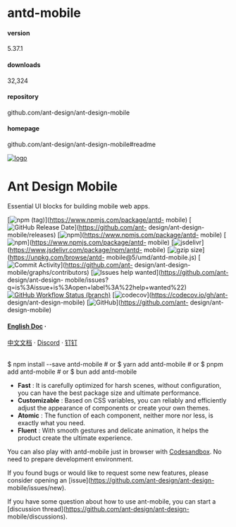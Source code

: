 
# antd-mobile 


#### version
5.37.1  


#### downloads
32,324 


#### repository
github.com/ant-design/ant-design-mobile 


#### homepage
github.com/ant-design/ant-design-mobile#readme 






[![logo](https://camo.githubusercontent.com/04a7a30b1d5335accf5f8c40ccca34aa35647c190d6c42881d0d0711fda2702b/68747470733a2f2f67772e616c697061796f626a656374732e636f6d2f7a6f732f626d772d70726f642f62326337666638622d656261302d346166392d396464352d3062356231376634326335372e737667)](https://camo.githubusercontent.com/04a7a30b1d5335accf5f8c40ccca34aa35647c190d6c42881d0d0711fda2702b/68747470733a2f2f67772e616c697061796f626a656374732e636f6d2f7a6f732f626d772d70726f642f62326337666638622d656261302d346166392d396464352d3062356231376634326335372e737667)

# Ant Design Mobile

Essential UI blocks for building mobile web apps.

[![npm
\(tag\)](https://camo.githubusercontent.com/60aebecbbd9bf81ff845d2df2b6c82b661b8745112ce58113e01ea92497b26e6/68747470733a2f2f696d672e736869656c64732e696f2f6e706d2f762f616e74642d6d6f62696c65)](https://www.npmjs.com/package/antd-
mobile) [![GitHub Release
Date](https://camo.githubusercontent.com/f1e20a24958a9f9aaf820439537aa68eeda16a38f3588d9faa9f642d7f2f04bc/68747470733a2f2f696d672e736869656c64732e696f2f6769746875622f72656c656173652d646174652f616e742d64657369676e2f616e742d64657369676e2d6d6f62696c65)](https://github.com/ant-
design/ant-design-mobile/releases)
[![npm](https://camo.githubusercontent.com/f72c88461e5ef9c1a08b95f6bf397acc32ae62f97e7546c10ce786a4ad061a0e/68747470733a2f2f696d672e736869656c64732e696f2f6e706d2f64772f616e74642d6d6f62696c65)](https://www.npmjs.com/package/antd-
mobile)
[![npm](https://camo.githubusercontent.com/8a85cb0421305fc208d8588e68530e0bd0b4eb61788e3f8937eb70ca014ba370/68747470733a2f2f696d672e736869656c64732e696f2f6e706d2f64772f616e74642d6d6f62696c652d76352d636f756e743f6c6162656c3d646f776e6c6f616473253238352e78253239)](https://www.npmjs.com/package/antd-
mobile)
[![jsdelivr](https://camo.githubusercontent.com/d9ba4140a7dc12126f59954aa89e87092b30b8143a707f2701da2ed7547c19fd/68747470733a2f2f696d672e736869656c64732e696f2f6a7364656c6976722f6e706d2f686d2f616e74642d6d6f62696c65)](https://www.jsdelivr.com/package/npm/antd-
mobile) [![gzip
size](https://camo.githubusercontent.com/783ba11f81aae6779e9e551dd34c3d65ac7182a601c138a62bc57990f2ccbce0/68747470733a2f2f696d672e626164676573697a652e696f2f68747470733a2f756e706b672e636f6d2f616e74642d6d6f62696c652f756d642f616e74642d6d6f62696c652e6a733f6c6162656c3d677a697025323073697a6526636f6d7072657373696f6e3d677a6970)](https://unpkg.com/browse/antd-
mobile@5/umd/antd-mobile.js) [![Commit
Activity](https://camo.githubusercontent.com/bf5eb675d63e9eb7f0c655b74eb5f5a809fe9d9ab9c70ad5142a33f13d117538/68747470733a2f2f696d672e736869656c64732e696f2f6769746875622f636f6d6d69742d61637469766974792f6d2f616e742d64657369676e2f616e742d64657369676e2d6d6f62696c652f6d6173746572)](https://github.com/ant-
design/ant-design-mobile/graphs/contributors) [![Issues help
wanted](https://camo.githubusercontent.com/50af51457e53dcc27c8de17f4b3136756879ac09e250956bbc9a379ee93b3004/68747470733a2f2f696d672e736869656c64732e696f2f6769746875622f6973737565732d7261772f616e742d64657369676e2f616e742d64657369676e2d6d6f62696c652f68656c7025323077616e7465643f6c6162656c3d68656c7025323077616e746564)](https://github.com/ant-
design/ant-design-
mobile/issues?q=is%3Aissue+is%3Aopen+label%3A%22help+wanted%22) [![GitHub
Workflow Status
\(branch\)](https://camo.githubusercontent.com/7eef467bbfe4f86aa094d7885af60785b7b13a13b9f4a1cb7838d6942f1e4e37/68747470733a2f2f696d672e736869656c64732e696f2f6769746875622f616374696f6e732f776f726b666c6f772f7374617475732f616e742d64657369676e2f616e742d64657369676e2d6d6f62696c652f636865636b2e796d6c3f6272616e63683d6d6173746572)](https://camo.githubusercontent.com/7eef467bbfe4f86aa094d7885af60785b7b13a13b9f4a1cb7838d6942f1e4e37/68747470733a2f2f696d672e736869656c64732e696f2f6769746875622f616374696f6e732f776f726b666c6f772f7374617475732f616e742d64657369676e2f616e742d64657369676e2d6d6f62696c652f636865636b2e796d6c3f6272616e63683d6d6173746572)
[![codecov](https://camo.githubusercontent.com/3aae82df3d87f123da0826e5de142161b472d9259bde4c5a29a50a1d4496e4e0/68747470733a2f2f696d672e736869656c64732e696f2f636f6465636f762f632f67682f616e742d64657369676e2f616e742d64657369676e2d6d6f62696c653f746f6b656e3d326b4a794a4267316e4b)](https://codecov.io/gh/ant-
design/ant-design-mobile)
[![GitHub](https://camo.githubusercontent.com/e03151a16b1205ca74c37fda78184a7be5a689827d65a1b47622b34388516bf9/68747470733a2f2f696d672e736869656c64732e696f2f6769746875622f6c6963656e73652f616e742d64657369676e2f616e742d64657369676e2d6d6f62696c65)](https://github.com/ant-
design/ant-design-mobile)

####  [English Doc](https://mobile.ant.design) ·
[中文文档](https://mobile.ant.design/zh) ·
[Discord](https://discord.gg/jmNvw4WFYn) ·
[钉钉](https://mdn.alipayobjects.com/huamei_7uahnr/afts/img/A*8gmTR49Nr8UAAAAAAAAAAAAADrJ8AQ/original)


​    
    $ npm install --save antd-mobile
    # or
    $ yarn add antd-mobile
    # or
    $ pnpm add antd-mobile
    # or
    $ bun add antd-mobile

  * **Fast** : It is carefully optimized for harsh scenes, without configuration, you can have the best package size and ultimate performance.
  * **Customizable** : Based on CSS variables, you can reliably and efficiently adjust the appearance of components or create your own themes.
  * **Atomic** : The function of each component, neither more nor less, is exactly what you need.
  * **Fluent** : With smooth gestures and delicate animation, it helps the product create the ultimate experience.

You can also play with antd-mobile just in browser with
[Codesandbox](https://codesandbox.io/s/antd-mobile-snrxr?file=/package.json).
No need to prepare development environment.

If you found bugs or would like to request some new features, please consider
opening an [issue](https://github.com/ant-design/ant-design-
mobile/issues/new).

If you have some question about how to use ant-mobile, you can start a
[discussion thread](https://github.com/ant-design/ant-design-
mobile/discussions).







​            